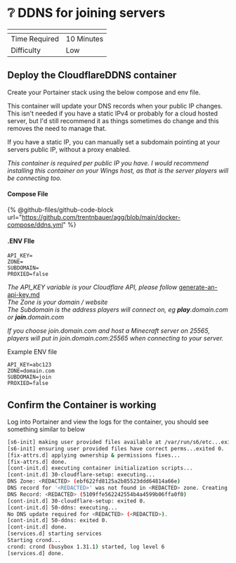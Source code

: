 # ❔ DDNS for joining servers



<table data-view="cards"><thead><tr><th></th><th></th></tr></thead><tbody><tr><td>Time Required</td><td>10 Minutes</td></tr><tr><td>Difficulty</td><td>Low</td></tr></tbody></table>

## Deploy the CloudflareDDNS container

Create your Portainer stack using the below compose and env file.

This container will update your DNS records when your public IP changes. This isn't needed if you have a static IPv4 or probably for a cloud hosted server, but I'd still recommend it as things sometimes do change and this removes the need to manage that.

If you have a static IP, you can manually set a subdomain pointing at your servers public IP, without a proxy enabled.

_This container is required per public IP you have. I would recommend installing this container on your Wings host, as that is the server players will be connecting too._

#### Compose File

{% @github-files/github-code-block url="https://github.com/trentnbauer/agg/blob/main/docker-compose/ddns.yml" %}

#### .ENV FIle

```
API_KEY=
ZONE=
SUBDOMAIN=
PROXIED=false
```

_The API\_KEY variable is your Cloudflare API, please follow_ [generate-an-api-key.md](../cloudflare-guides/generate-an-api-key.md "mention")\
_The Zone is your domain / website_\
_The Subdomain is the address players will connect on, eg **play**.domain.com or **join**.domain.com_

_If you choose join.domain.com and host a Minecraft server on 25565, players will put in join.domain.com:25565 when connecting to your server._

Example ENV file

```
API_KEY=abc123
ZONE=domain.com
SUBDOMAIN=join
PROXIED=false
```

## Confirm the Container is working

Log into Portainer and view the logs for the container, you should see something similar to below

```bash
[s6-init] making user provided files available at /var/run/s6/etc...exited 0.
[s6-init] ensuring user provided files have correct perms...exited 0.
[fix-attrs.d] applying ownership & permissions fixes...
[fix-attrs.d] done.
[cont-init.d] executing container initialization scripts...
[cont-init.d] 30-cloudflare-setup: executing... 
DNS Zone: <REDACTED> (ebf622fd8125a2b85523ddd64814a66e)
DNS record for '<REDACTED>' was not found in <REDACTED> zone. Creating now...
DNS Record: <REDACTED> (5109ffe562242554b4a4599b06ffa0f0)
[cont-init.d] 30-cloudflare-setup: exited 0.
[cont-init.d] 50-ddns: executing... 
No DNS update required for <REDACTED> (<REDACTED>).
[cont-init.d] 50-ddns: exited 0.
[cont-init.d] done.
[services.d] starting services
Starting crond...
crond: crond (busybox 1.31.1) started, log level 6
[services.d] done.
```
